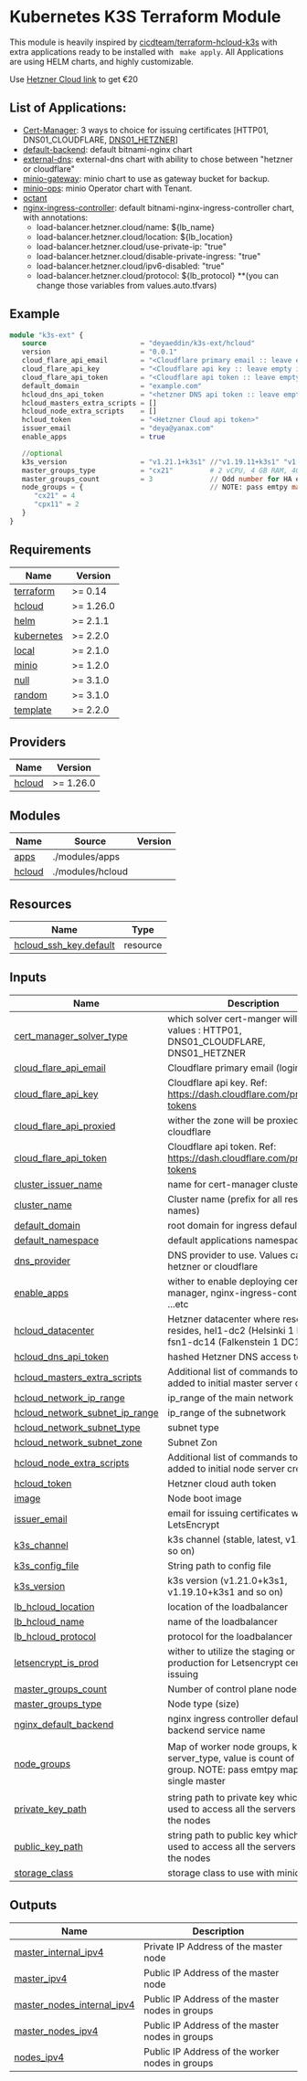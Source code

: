 
# Kubernetes K3S Terraform Module
This module is heavily inspired by [cicdteam/terraform-hcloud-k3s](https://github.com/cicdteam/terraform-hcloud-k3s) with extra applications ready to be installed with ``` make apply```. All Applications are using HELM charts, and highly customizable.

Use [Hetzner Cloud link](https://hetzner.cloud/?ref=6PAAEo0epOOA) to get €20  

## List of Applications:
 - [Cert-Manager](https://cert-manager.io/): 3 ways to choice for issuing certificates [HTTP01, DNS01_CLOUDFLARE, [DNS01_HETZNER](https://github.com/deyaeddin/cert-manager-webhook-hetzner)]
 - [default-backend](https://github.com/bitnami/charts/tree/master/bitnami/nginx): default bitnami-nginx chart
 - [external-dns](https://github.com/bitnami/charts/tree/master/bitnami/external-dns):  external-dns chart with ability to chose between "hetzner or cloudflare"
 - [minio-gateway](https://github.com/bitnami/charts/tree/master/bitnami/minio):  minio chart to use as gateway bucket for backup.
 - [minio-ops](https://github.com/minio/operator):  minio Operator chart with Tenant. 
 - [octant](https://github.com/aleveille/octant-dashboard-turnkey)
 - [nginx-ingress-controller](https://github.com/bitnami/charts/tree/master/bitnami/nginx-ingress-controller): default bitnami-nginx-ingress-controller chart, with annotations:
   - load-balancer.hetzner.cloud/name: ${lb_name}
   - load-balancer.hetzner.cloud/location: ${lb_location}
   - load-balancer.hetzner.cloud/use-private-ip: "true"
   - load-balancer.hetzner.cloud/disable-private-ingress: "true"
   - load-balancer.hetzner.cloud/ipv6-disabled: "true"
   - load-balancer.hetzner.cloud/protocol: ${lb_protocol}
**(you can change those variables from values.auto.tfvars)


## Example
```terraform
module "k3s-ext" {
   source                       = "deyaeddin/k3s-ext/hcloud"
   version                      = "0.0.1"
   cloud_flare_api_email        = "<Cloudflare primary email :: leave empty if you are using Hetzner>"
   cloud_flare_api_key          = "<Cloudflare api key :: leave empty if you are using Hetzner>"
   cloud_flare_api_token        = "<Cloudflare api token :: leave empty if you are using Hetzner>"
   default_domain               = "example.com"
   hcloud_dns_api_token         = "<hetzner DNS api token :: leave empty if you are using Cloudflare>"
   hcloud_masters_extra_scripts = []
   hcloud_node_extra_scripts    = []
   hcloud_token                 = "<Hetzner Cloud api token>"
   issuer_email                 = "deya@yanax.com"
   enable_apps                  = true

   //optional
   k3s_version                  = "v1.21.1+k3s1" //"v1.19.11+k3s1" "v1.20.7+k3s1" "v1.21.1+k3s1"
   master_groups_type           = "cx21"         # 2 vCPU, 4 GB RAM, 40 GB Disk space
   master_groups_count          = 3              // Odd number for HA enabled
   node_groups = {                               // NOTE: pass emtpy map to use a single master
      "cx21" = 4
      "cpx11" = 2
   }
}
```

## Requirements

| Name | Version |
|------|---------|
| <a name="requirement_terraform"></a> [terraform](#requirement\_terraform) | >= 0.14 |
| <a name="requirement_hcloud"></a> [hcloud](#requirement\_hcloud) | >= 1.26.0 |
| <a name="requirement_helm"></a> [helm](#requirement\_helm) | >= 2.1.1 |
| <a name="requirement_kubernetes"></a> [kubernetes](#requirement\_kubernetes) | >= 2.2.0 |
| <a name="requirement_local"></a> [local](#requirement\_local) | >= 2.1.0 |
| <a name="requirement_minio"></a> [minio](#requirement\_minio) | >= 1.2.0 |
| <a name="requirement_null"></a> [null](#requirement\_null) | >= 3.1.0 |
| <a name="requirement_random"></a> [random](#requirement\_random) | >= 3.1.0 |
| <a name="requirement_template"></a> [template](#requirement\_template) | >= 2.2.0 |

## Providers

| Name | Version |
|------|---------|
| <a name="provider_hcloud"></a> [hcloud](#provider\_hcloud) | >= 1.26.0 |

## Modules

| Name | Source | Version |
|------|--------|---------|
| <a name="module_apps"></a> [apps](#module\_apps) | ./modules/apps |  |
| <a name="module_hcloud"></a> [hcloud](#module\_hcloud) | ./modules/hcloud |  |

## Resources

| Name | Type |
|------|------|
| [hcloud_ssh_key.default](https://registry.terraform.io/providers/hetznercloud/hcloud/latest/docs/resources/ssh_key) | resource |

## Inputs

| Name | Description | Type | Default | Required |
|------|-------------|------|---------|:--------:|
| <a name="input_cert_manager_solver_type"></a> [cert\_manager\_solver\_type](#input\_cert\_manager\_solver\_type) | which solver cert-manger will use, values : HTTP01, DNS01\_CLOUDFLARE, DNS01\_HETZNER | `string` | `"HTTP01"` | no |
| <a name="input_cloud_flare_api_email"></a> [cloud\_flare\_api\_email](#input\_cloud\_flare\_api\_email) | Cloudflare primary email (login email) | `any` | n/a | yes |
| <a name="input_cloud_flare_api_key"></a> [cloud\_flare\_api\_key](#input\_cloud\_flare\_api\_key) | Cloudflare api key.  Ref: https://dash.cloudflare.com/profile/api-tokens | `any` | n/a | yes |
| <a name="input_cloud_flare_api_proxied"></a> [cloud\_flare\_api\_proxied](#input\_cloud\_flare\_api\_proxied) | wither the zone will be proxied on cloudflare | `bool` | `false` | no |
| <a name="input_cloud_flare_api_token"></a> [cloud\_flare\_api\_token](#input\_cloud\_flare\_api\_token) | Cloudflare api token. Ref: https://dash.cloudflare.com/profile/api-tokens | `any` | n/a | yes |
| <a name="input_cluster_issuer_name"></a> [cluster\_issuer\_name](#input\_cluster\_issuer\_name) | name for cert-manager cluster issuer | `string` | `"letsencrypt"` | no |
| <a name="input_cluster_name"></a> [cluster\_name](#input\_cluster\_name) | Cluster name (prefix for all resource names) | `string` | `"my-cluster"` | no |
| <a name="input_default_domain"></a> [default\_domain](#input\_default\_domain) | root domain for ingress default service | `any` | n/a | yes |
| <a name="input_default_namespace"></a> [default\_namespace](#input\_default\_namespace) | default applications namespace | `string` | `"apps"` | no |
| <a name="input_dns_provider"></a> [dns\_provider](#input\_dns\_provider) | DNS provider to use. Values can be hetzner or cloudflare | `string` | `"hetzner"` | no |
| <a name="input_enable_apps"></a> [enable\_apps](#input\_enable\_apps) | wither to enable deploying cert-manager, nginx-ingress-controller ...etc | `bool` | `false` | no |
| <a name="input_hcloud_datacenter"></a> [hcloud\_datacenter](#input\_hcloud\_datacenter) | Hetzner datacenter where resources resides, hel1-dc2 (Helsinki 1 DC 2) or fsn1-dc14 (Falkenstein 1 DC14) | `string` | `"hel1-dc2"` | no |
| <a name="input_hcloud_dns_api_token"></a> [hcloud\_dns\_api\_token](#input\_hcloud\_dns\_api\_token) | hashed Hetzner DNS access token | `any` | n/a | yes |
| <a name="input_hcloud_masters_extra_scripts"></a> [hcloud\_masters\_extra\_scripts](#input\_hcloud\_masters\_extra\_scripts) | Additional list of commands to be added to initial master server creation | `list(string)` | n/a | yes |
| <a name="input_hcloud_network_ip_range"></a> [hcloud\_network\_ip\_range](#input\_hcloud\_network\_ip\_range) | ip\_range of the main network | `string` | `"10.0.0.0/8"` | no |
| <a name="input_hcloud_network_subnet_ip_range"></a> [hcloud\_network\_subnet\_ip\_range](#input\_hcloud\_network\_subnet\_ip\_range) | ip\_range of the subnetwork | `string` | `"10.0.0.0/16"` | no |
| <a name="input_hcloud_network_subnet_type"></a> [hcloud\_network\_subnet\_type](#input\_hcloud\_network\_subnet\_type) | subnet type | `string` | `"cloud"` | no |
| <a name="input_hcloud_network_subnet_zone"></a> [hcloud\_network\_subnet\_zone](#input\_hcloud\_network\_subnet\_zone) | Subnet Zon | `string` | `"eu-central"` | no |
| <a name="input_hcloud_node_extra_scripts"></a> [hcloud\_node\_extra\_scripts](#input\_hcloud\_node\_extra\_scripts) | Additional list of commands to be added to initial node server creation | `list(string)` | n/a | yes |
| <a name="input_hcloud_token"></a> [hcloud\_token](#input\_hcloud\_token) | Hetzner cloud auth token | `any` | n/a | yes |
| <a name="input_image"></a> [image](#input\_image) | Node boot image | `string` | `"ubuntu-20.04"` | no |
| <a name="input_issuer_email"></a> [issuer\_email](#input\_issuer\_email) | email for issuing certificates with LetsEncrypt | `any` | n/a | yes |
| <a name="input_k3s_channel"></a> [k3s\_channel](#input\_k3s\_channel) | k3s channel (stable, latest, v1.19 and so on) | `string` | `"latest"` | no |
| <a name="input_k3s_config_file"></a> [k3s\_config\_file](#input\_k3s\_config\_file) | String path to config file | `string` | `"~/.kubeconfig/hetzner.config"` | no |
| <a name="input_k3s_version"></a> [k3s\_version](#input\_k3s\_version) | k3s version (v1.21.0+k3s1, v1.19.10+k3s1 and so on) | `string` | `"v1.21.1+k3s1"` | no |
| <a name="input_lb_hcloud_location"></a> [lb\_hcloud\_location](#input\_lb\_hcloud\_location) | location of the loadbalancer | `string` | `"hel1"` | no |
| <a name="input_lb_hcloud_name"></a> [lb\_hcloud\_name](#input\_lb\_hcloud\_name) | name of the loadbalancer | `string` | `"name_cluster_lb"` | no |
| <a name="input_lb_hcloud_protocol"></a> [lb\_hcloud\_protocol](#input\_lb\_hcloud\_protocol) | protocol for the loadbalancer | `string` | `"tcp"` | no |
| <a name="input_letsencrypt_is_prod"></a> [letsencrypt\_is\_prod](#input\_letsencrypt\_is\_prod) | wither to utilize the staging or production for Letsencrypt certificates issuing | `bool` | `false` | no |
| <a name="input_master_groups_count"></a> [master\_groups\_count](#input\_master\_groups\_count) | Number of control plane nodes. | `number` | `1` | no |
| <a name="input_master_groups_type"></a> [master\_groups\_type](#input\_master\_groups\_type) | Node type (size) | `string` | `"cx21"` | no |
| <a name="input_nginx_default_backend"></a> [nginx\_default\_backend](#input\_nginx\_default\_backend) | nginx ingress controller default backend service name | `string` | `"default-backend"` | no |
| <a name="input_node_groups"></a> [node\_groups](#input\_node\_groups) | Map of worker node groups, key is server\_type, value is count of nodes in group. NOTE: pass emtpy map to use a single master | `map(string)` | <pre>{<br>  "cpx11": 2,<br>  "cx21": 4<br>}</pre> | no |
| <a name="input_private_key_path"></a> [private\_key\_path](#input\_private\_key\_path) | string path to private key which will be used to access all the servers including the nodes | `string` | `"~/.ssh/id_rsa"` | no |
| <a name="input_public_key_path"></a> [public\_key\_path](#input\_public\_key\_path) | string path to public key which will be used to access all the servers including the nodes | `string` | `"~/.ssh/id_rsa.pub"` | no |
| <a name="input_storage_class"></a> [storage\_class](#input\_storage\_class) | storage class to use with minio drivers | `string` | `"hcloud-volumes"` | no |

## Outputs

| Name | Description |
|------|-------------|
| <a name="output_master_internal_ipv4"></a> [master\_internal\_ipv4](#output\_master\_internal\_ipv4) | Private IP Address of the master node |
| <a name="output_master_ipv4"></a> [master\_ipv4](#output\_master\_ipv4) | Public IP Address of the master node |
| <a name="output_master_nodes_internal_ipv4"></a> [master\_nodes\_internal\_ipv4](#output\_master\_nodes\_internal\_ipv4) | Public IP Address of the master nodes in groups |
| <a name="output_master_nodes_ipv4"></a> [master\_nodes\_ipv4](#output\_master\_nodes\_ipv4) | Public IP Address of the master nodes in groups |
| <a name="output_nodes_ipv4"></a> [nodes\_ipv4](#output\_nodes\_ipv4) | Public IP Address of the worker nodes in groups |
